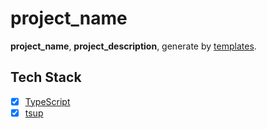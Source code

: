 # __project_name__

__project_name__, __project_description__, generate by [templates](https://github.com/vikiboss/templates).

## Tech Stack

- [x] [TypeScript](https://www.typescriptlang.org/)
- [x] [tsup](https://github.com/egoist/tsup)
